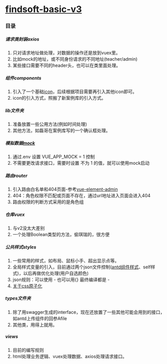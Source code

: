 # [findsoft-basic-v3](https://currypaste.github.io/vue-cli-plugin-findsoft-basic-v3/#/)

### 目录

##### 请求类封装axios
1. 只对请求地址做处理，对数据的操作还是放到vuex里。
2. 比如mock的地址，或不同身份请求的不同地址(teacher/admin)
3. 某些接口需要不同的header头，也可以在类里面处理。

##### 组件components
1. 引入了一个基础[icon](https://www.iconfont.cn/)，后续根据项目需要再引入其他icon即可。
2. icon的引入方式，照搬了新案例库的引入方式。

##### lib文件夹
1. 准备放置一些公用方法(例如时间处理)
2. 其他方法，如磊哥在案例库写的一个确认框处理。

##### 模拟数据[mock](http://mockjs.com/examples.html)
1. 通过.env 设置 VUE_APP_MOCK = 1 控制
2. 不需要更改请求接口，需要时设置 不为 1 的值，就可以使用mock启动

##### 路由router
1. 引入路由白名单和404页面-参考[vue-element-admin](https://panjiachen.github.io/vue-element-admin/)
2. 404：角色权限不匹配或页面不存在，通过url地址进入页面会进入404
3. 路由权限的判断方式采用的是角色组

##### 仓库vuex
1. 与v2没太大差别
2. 一个处理Boolean类型的方法，偷琪瑞的，很方便

##### 公共样式styles
1. 一些常用的样式，如布局、鼠标小手、超出显示点等。
2. 全局样式变量的引入，目前通过两个json文件控制([antd组件样式](https://github.com/vueComponent/ant-design-vue/blob/master/components/style/themes/default.less)、self样式)，以后再做优化处理(用户自选颜色)
3. json规则：可以使用 -  也可以用{} 最终编译都是 - 
4. [关于css原子化](https://juejin.cn/post/6917073600474415117)

##### types文件夹
1. 除了用swagger生成的interface，现在还放置了一些其他可能会用到的接口，如antd上传组件的回参Afile
2. 其他类，用得上就用。

##### views
1. 目前的编写规则
2. html处理业务逻辑、vuex处理数据、axios处理请求接口。

